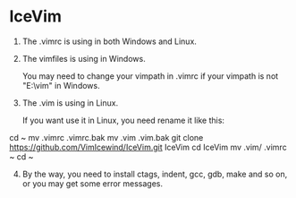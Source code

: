IceVim
================================================================================
1. The .vimrc  is using in both Windows and Linux.

2. The vimfiles is using in Windows.

    You may need to change your vimpath in .vimrc if your vimpath is not
  "E:\vim" in Windows.

3. The .vim is using in Linux.

    If you want use it in Linux, you need rename it like this:

  cd ~
  mv .vimrc .vimrc.bak
  mv .vim .vim.bak
  git clone https://github.com/VimIcewind/IceVim.git IceVim
  cd IceVim
  mv .vim/ .vimrc  ~
  cd ~

4. By the way, you need to install ctags, indent, gcc, gdb, make and so on,
  or you may get some error messages.
